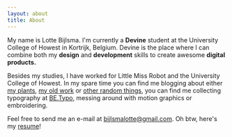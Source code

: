 ```yaml
---
layout: about
title: About
---
```


<!-- <div class='about-tekst-section'> -->
My name is Lotte Bijlsma. I'm currently a **Devine** student at the University College of Howest in Kortrijk, Belgium. Devine is the place where I can combine both my **design** and **development** skills to create awesome **digital products.**


Besides my studies, I have worked for Little Miss Robot and the University College of Howest. In my spare time you can find me blogging about either [my plants](https://botanical.lottebijlsma.be), [my old work](https://thelabtory.tumblr.com) or [other random things](https://blog.lottebijlsma.be), you can find me collecting typography at <a href='https://www.instagram.com/be.typo/'>BE.Typo</a>, messing around with motion graphics or embroidering.

Feel free to send me an e-mail at <a href="mailto:bijlsmalotte@gmail.com">bijlsmalotte@gmail.com</a>. Oh btw, here's my [resume](/resume.pdf)!
